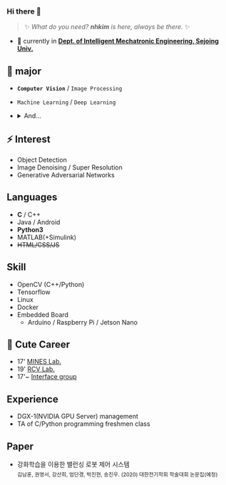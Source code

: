 ### Hi there 👋

> ✨ _What do you need? **nhkim** is here, always be there._ ✨

- 🔭 currently in  [**Dept. of Intelligent Mechatronic Engineering, Sejoing Univ.**](http://imc.sejong.ac.kr/page/sub2_1)

## 🌱 major
- **`Computer Vision`** / `Image Processing`
- `Machine Learning` / `Deep Learning`

- <details><summary>And...</summary>
  <p>
  Display, Computer Architecture, OS,   ... etc.
  </p>
</details>

## ⚡ Interest
- Object Detection
- Image Denoising / Super Resolution
- Generative Adversarial Networks

## Languages
- **C** / C++
- Java / Android
- **Python3**
- MATLAB(+Simulink)
- ~~HTML/CSS/JS~~ 

## Skill
- OpenCV (C++/Python)
- Tensorflow
- Linux
- Docker
- Embedded Board
  - Arduino / Raspberry Pi / Jetson Nano

## 👯 Cute Career
- 17' [MINES Lab.](http://home.sejong.ac.kr/~hyungkim/4.html)
- 19' [RCV Lab.](https://www.rcv.sejong.ac.kr/)
- 17'~ [Interface group](http://interface.or.kr/)

## Experience
- DGX-1(NVIDIA GPU Server) management
- TA of C/Python programming freshmen class
## Paper
- 강화학습을 이용한 밸런싱 로봇 제어 시스템<br><sub>김남훈, 권영서, 강산희, 엄단경, 박진현, 송진우. (2020) 대한전기학회 학술대회 논문집(예정)</sub>
<!-- 김민기, 장인권, 이승법. (2019). 다중무선전력전송시스템의 전송 효율 최대화를 위한 공진 최적화 방법론. 대한전기학회 학술대회 논문집, (),  1-2. -->

  
<!-- - I’m looking to collaborate on ... 
- 🤔 I’m looking for help with ...
- 💬 Ask me about ...
- 📫 How to reach me: ...
- 😄 Pronouns: ...
- ⚡ Fun fact: ...
-->

